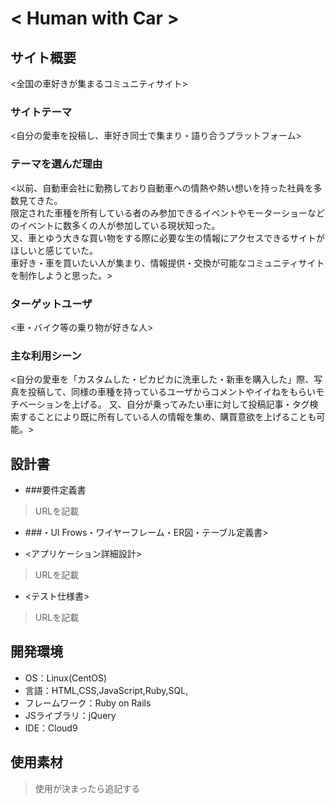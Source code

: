 # < Human with Car >

## サイト概要
<全国の車好きが集まるコミュニティサイト>

### サイトテーマ
<自分の愛車を投稿し、車好き同士で集まり・語り合うプラットフォーム>

### テーマを選んだ理由
<以前、自動車会社に勤務しており自動車への情熱や熱い想いを持った社員を多数見てきた。  
 限定された車種を所有している者のみ参加できるイベントやモーターショーなどのイベントに数多くの人が参加している現状知った。  
 又、車とゆう大きな買い物をする際に必要な生の情報にアクセスできるサイトがほしいと感じていた。  
 車好き・車を買いたい人が集まり、情報提供・交換が可能なコミュニティサイトを制作しようと思った。>
 
### ターゲットユーザ
<車・バイク等の乗り物が好きな人>

### 主な利用シーン
<自分の愛車を「カスタムした・ピカピカに洗車した・新車を購入した」際、写真を投稿して、同様の車種を持っているユーザからコメントやイイねをもらいモチベーションを上げる。
 又、自分が乗ってみたい車に対して投稿記事・タグ検索することにより既に所有している人の情報を集め、購買意欲を上げることも可能。>

## 設計書
* ###要件定義書

> URLを記載

- ###・UI Frows・ワイヤーフレーム・ER図・テーブル定義書>



- <アプリケーション詳細設計>

> URLを記載

- <テスト仕様書>

> URLを記載

## 開発環境
- OS：Linux(CentOS)
- 言語：HTML,CSS,JavaScript,Ruby,SQL,
- フレームワーク：Ruby on Rails
- JSライブラリ：jQuery
- IDE：Cloud9

## 使用素材
> 使用が決まったら追記する
>
>